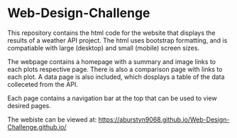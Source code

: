 # Web-Design-Challenge
This repository contains the html code for the website that displays the results of a weather API project.
The html uses bootstrap formatting, and is compatiable with large (desktop) and small (mobile) screen sizes.

The webpage contains a homepage with a summary and image links to each plots respective page.
There is also a comparison page with links to each plot.
A data page is also included, which dosplays a table of the data colleceted from the API.

Each page contains a navigation bar at the top that can be used to view desired pages.

The webiste can be viewed at:
https://aburstyn9068.github.io/Web-Design-Challenge.github.io/

